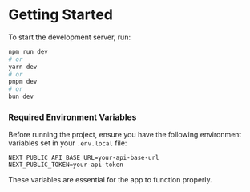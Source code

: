# Getting Started

To start the development server, run:

```bash
npm run dev
# or
yarn dev
# or
pnpm dev
# or
bun dev
```

### Required Environment Variables

Before running the project, ensure you have the following environment variables set in your `.env.local` file:

```plaintext
NEXT_PUBLIC_API_BASE_URL=your-api-base-url
NEXT_PUBLIC_TOKEN=your-api-token
```

These variables are essential for the app to function properly.

